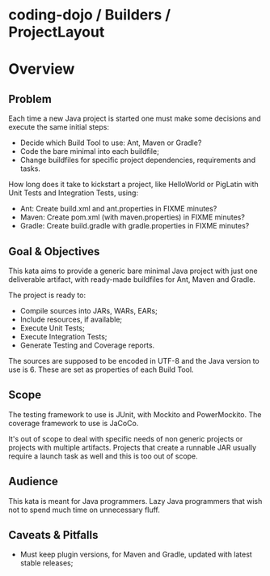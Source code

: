 coding-dojo / Builders / ProjectLayout
======================================

# Overview

## Problem

Each time a new Java project is started one must make some decisions and execute the same initial steps:
- Decide which Build Tool to use: Ant, Maven or Gradle?
- Code the bare minimal into each buildfile;
- Change buildfiles for specific project dependencies, requirements and tasks.

How long does it take to kickstart a project, like HelloWorld or PigLatin with Unit Tests and Integration Tests, using:
- Ant: Create build.xml and ant.properties in FIXME minutes?
- Maven: Create pom.xml (with maven.properties) in FIXME minutes?
- Gradle: Create build.gradle with gradle.properties in FIXME minutes?

## Goal & Objectives

This kata aims to provide a generic bare minimal Java project with just one deliverable artifact, with ready-made buildfiles for Ant, Maven and Gradle.

The project is ready to:
- Compile sources into JARs, WARs, EARs;
- Include resources, if available;
- Execute Unit Tests;
- Execute Integration Tests;
- Generate Testing and Coverage reports.

The sources are supposed to be encoded in UTF-8 and the Java version to use is 6.
These are set as properties of each Build Tool.

## Scope

The testing framework to use is JUnit, with Mockito and PowerMockito.
The coverage framework to use is JaCoCo.

It's out of scope to deal with specific needs of non generic projects or projects with multiple artifacts.
Projects that create a runnable JAR usually require a launch task as well and this is too out of scope.

## Audience

This kata is meant for Java programmers. Lazy Java programmers that wish not to spend much time on unnecessary fluff.

## Caveats & Pitfalls

- Must keep plugin versions, for Maven and Gradle, updated with latest stable releases;

